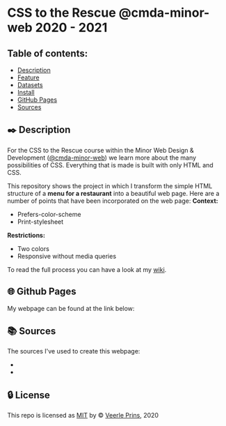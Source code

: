# CSS to the Rescue @cmda-minor-web 2020 - 2021

<!-- <img width="1624" alt="Screenshot of the page with the visualizations." src="https://user-images.githubusercontent.com/35265583/104816885-454efe00-581e-11eb-8c93-da6a5e05cfeb.png"> -->

## Table of contents:

- [Description](#black_nib-description)
- [Feature](#small_orange_diamond-feature)
- [Datasets](#link-datasets)
- [Install](#arrow_down-install)
- [GitHub Pages](#globe_with_meridians-github-pages)
- [Sources](#books-sources)

## :black_nib: Description

For the CSS to the Rescue course within the Minor Web Design & Development ([@cmda-minor-web](https://github.com/cmda-minor-web)) we learn more about the many possibilities of CSS. Everything that is made is built with only HTML and CSS.

This repository shows the project in which I transform the simple HTML structure of a **menu for a restaurant** into a beautiful web page. Here are a number of points that have been incorporated on the web page:
**Context:**

- Prefers-color-scheme
- Print-stylesheet

**Restrictions:**

- Two colors
- Responsive without media queries

To read the full process you can have a look at my [wiki]().

## :globe_with_meridians: Github Pages

My webpage can be found at the link below:

## :books: Sources

The sources I've used to create this webpage:

-
-

## :lock: License

This repo is licensed as [MIT]() by :copyright: [Veerle Prins](https://github.com/veerleprins), 2020
